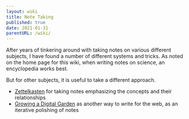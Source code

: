 ```yaml
---
layout: wiki
title: Note Taking
published: true
date: 2021-01-31
parentURL: /wiki/
---
```


After years of tinkering around with taking notes on various different
subjects, I have found a number of different systems and tricks. As
noted on the home page for this wiki, when writing notes on science, an
encyclopedia works best.

But for other subjects, it is useful to take a different approach.

- [Zettelkasten](./zettelkasten) for taking notes emphasizing the
  concepts and their relationships
- [Growing a Digital Garden](./growing-a-garden) as another way to write
  for the web, as an iterative polishing of notes